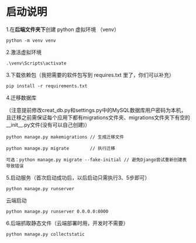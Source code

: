 # 启动说明
1.在**后端文件夹下**创建 python 虚拟环境 （venv）

```
python -m venv venv
```

2.激活虚拟环境

```
.\venv\Scripts\activate
```

3.下载依赖包（我把需要的软件包写到 requires.txt 里了，你们可以补充）

```
pip install -r requirements.txt
```

4.迁移数据库

（注意提前修改creat_db.py和settings.py中的MySQL数据库用户密码为本机，且迁移之前需保证每个应用下都有migrations文件夹、migrations文件夹下有空的__init__.py文件(没有可以自己创建)）

```
python manage.py makemigrations // 生成迁移文件

python manage.py migrate		// 执行迁移

可选：python manage.py migrate --fake-initial // 避免Django尝试重新创建表导致错误
```


5.启动服务（首次启动成功后，以后启动只需执行3、5步即可）

```
python manage.py runserver
```

云端启动
```
python manage.py runserver 0.0.0.0:8000
```

6.后端抓取静态文件（云端部署时用，开发时不需要）

```
python manage.py collectstatic
```

